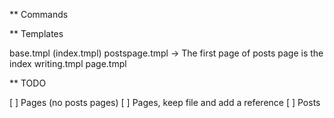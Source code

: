 

** Commands

** Templates

base.tmpl
(index.tmpl)
postspage.tmpl -> The first page of posts page is the index
writing.tmpl
page.tmpl

** TODO

[ ] Pages (no posts pages)
[ ] Pages, keep file and add a reference
[ ] Posts
